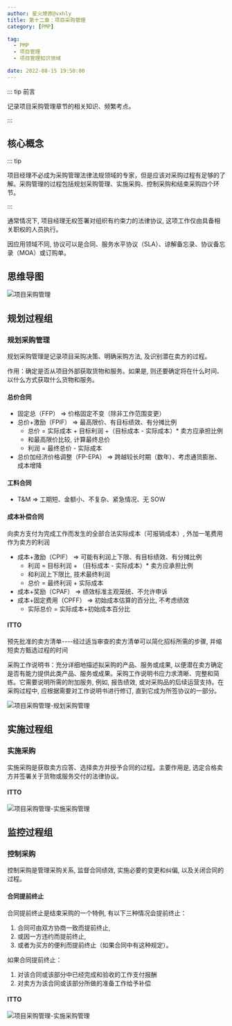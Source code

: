 ```yaml
---
author: 星火燎原@vxhly
title: 第十二章：项目采购管理
category: [PMP]

tag:
  - PMP
  - 项目管理
  - 项目管理知识领域

date: 2022-08-15 19:50:00
---
```


::: tip 前言

记录项目采购管理章节的相关知识、频繁考点。

:::

<!-- more -->

## 核心概念

::: tip

项目经理不必成为采购管理法律法规领域的专家，但是应该对采购过程有足够的了解。采购管理的过程包括规划采购管理、实施采购、控制采购和结束采购四个环节。

:::

通常情况下, 项目经理无权签署对组织有约束力的法律协议, 这项工作仅由具备相关职权的人员执行。

因应用领域不同, 协议可以是合同、服务水平协议（SLA）、谅解备忘录、协议备忘录（MOA）或订购单。

## 思维导图

![项目采购管理](/assets/project-purchasing-management.png)

## 规划过程组

### 规划采购管理

规划采购管理是记录项目采购决策、明确采购方法, 及识别潜在卖方的过程。

作用：确定是否从项目外部获取货物和服务。如果是, 则还要确定将在什么时间、以什么方式获取什么货物和服务。

#### 总价合同

- 固定总（FFP） => 价格固定不变（除非工作范围变更）
- 总价+激励（FPIF） => 最高限价、有目标绩效、有分摊比例
  - 总价 = 实际成本 + 目标利润 +（目标成本 - 实际成本）\* 卖方应承担比例
  - 和最高限价比较, 计算最终总价
  - 利润 = 最终总价 - 实际成本
- 总价加经济价格调整（FP-EPA） => 跨越较长时期（数年）、考虑通货膨胀、成本增降

#### 工料合同

- T&M => 工期短、金额小、不复杂、紧急情况、无 SOW

#### 成本补偿合同

向卖方支付为完成工作而发生的全部合法实际成本（可报销成本）, 外加一笔费用作为卖方的利润

- 成本+激励（CPIF） => 可能有利润上下限、有目标绩效、有分摊比例
  - 利润 = 目标利润 + （目标成本 - 实际成本）\* 卖方应承担比例
  - 和利润上下限比, 技术最终利润
  - 总价 = 最终利润 + 实际成本
- 成本+奖励（CPAF） => 绩效标准主观笼统、不允许申诉
- 成本+固定费用（CPFF） => 初始成本估算的百分比, 不考虑绩效
  - 实际总价 = 实际成本+初始成本百分比

#### ITTO

预先批准的卖方清单----经过适当审查的卖方清单可以简化招标所需的步骤, 并缩短卖方甄选过程的时间

采购工作说明书：充分详细地描述拟采购的产品、服务或成果, 以便潜在卖方确定是否有能力提供此类产品、服务或成果。采购工作说明书应力求清晰、完整和简练。它需要说明所需的附加服务,
例如, 报告绩效, 或对采购品的后续运营支持。在采购过程中, 应根据需要对工作说明书进行修订, 直到它成为所签协议的一部分。

![项目采购管理-规划采购管理](/assets/project-purchasing-management-1.png)

## 实施过程组

### 实施采购

实施采购是获取卖方应答、选择卖方并授予合同的过程。主要作用是, 选定合格卖方并签署关于货物或服务交付的法律协议。

#### ITTO

![项目采购管理-实施采购管理](/assets/project-purchasing-management-2.png)

## 监控过程组

### 控制采购

控制采购是管理采购关系, 监督合同绩效, 实施必要的变更和纠偏, 以及关闭合同的过程。

#### 合同提前终止

合同提前终止是结束采购的一个特例, 有以下三种情况会提前终止：

1. 合同可由双方协商一致而提前终止,
2. 或因一方违约而提前终止,
3. 或者为买方的便利而提前终止（如果合同中有这种规定）。

如果合同提前终止：

1. 对该合同或该部分中已经完成和验收的工作支付报酬
2. 对卖方为该合同或该部分所做的准备工作给予补偿

#### ITTO

![项目采购管理-实施采购管理](/assets/project-purchasing-management-3.png)
